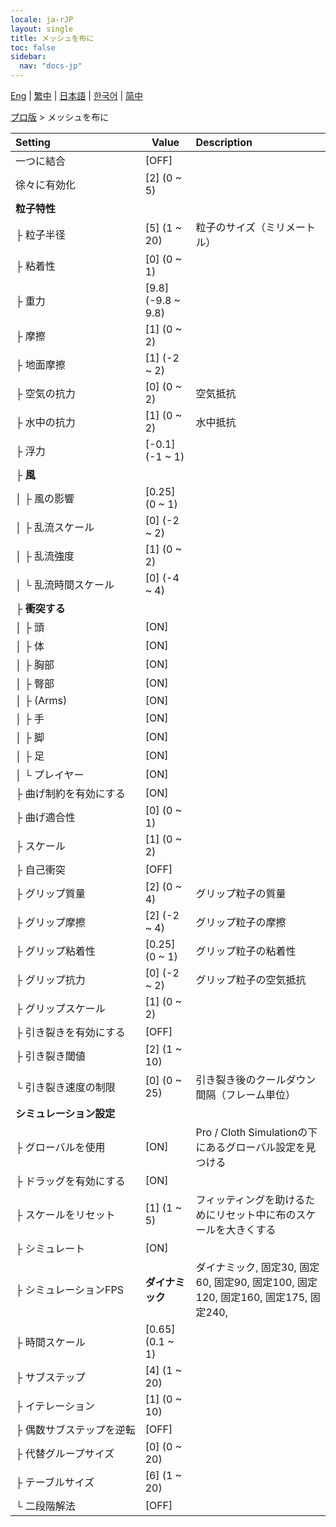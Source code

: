 ```yaml
---
locale: ja-rJP
layout: single
title: メッシュを布に
toc: false
sidebar:
  nav: "docs-jp"
---
```

[Eng](/dancexr/menu/2025.4/actor/mesh_to_cloth) | [繁中](/tw/dancexr/menu/2025.4/actor/mesh_to_cloth) | [日本語](/jp/dancexr/menu/2025.4/actor/mesh_to_cloth) | [한국어](/kr/dancexr/menu/2025.4/actor/mesh_to_cloth) | [简中](/zh/dancexr/menu/2025.4/actor/mesh_to_cloth)

[プロ版](../menu#プロ版) > メッシュを布に



| Setting | Value | Description |
| :--- | --- | :--- |
|<nobr>一つに結合</nobr>| [OFF] | 
|<nobr>徐々に有効化</nobr>| [2] (0 ~ 5) | 
|<nobr><b>粒子特性</b></nobr>| | 
|<nobr>├&nbsp;粒子半径</nobr>| [5] (1 ~ 20) | 粒子のサイズ（ミリメートル）
|<nobr>├&nbsp;粘着性</nobr>| [0] (0 ~ 1) | 
|<nobr>├&nbsp;重力</nobr>| [9.8] (-9.8 ~ 9.8) | 
|<nobr>├&nbsp;摩擦</nobr>| [1] (0 ~ 2) | 
|<nobr>├&nbsp;地面摩擦</nobr>| [1] (-2 ~ 2) | 
|<nobr>├&nbsp;空気の抗力</nobr>| [0] (0 ~ 2) | 空気抵抗
|<nobr>├&nbsp;水中の抗力</nobr>| [1] (0 ~ 2) | 水中抵抗
|<nobr>├&nbsp;浮力</nobr>| [-0.1] (-1 ~ 1) | 
|<nobr>├&nbsp;<b>風</b></nobr>| | 
|<nobr>│&nbsp;├&nbsp;風の影響</nobr>| [0.25] (0 ~ 1) | 
|<nobr>│&nbsp;├&nbsp;乱流スケール</nobr>| [0] (-2 ~ 2) | 
|<nobr>│&nbsp;├&nbsp;乱流強度</nobr>| [1] (0 ~ 2) | 
|<nobr>│&nbsp;└&nbsp;乱流時間スケール</nobr>| [0] (-4 ~ 4) | 
|<nobr>├&nbsp;<b>衝突する</b></nobr>| | 
|<nobr>│&nbsp;├&nbsp;頭</nobr>| [ON] | 
|<nobr>│&nbsp;├&nbsp;体</nobr>| [ON] | 
|<nobr>│&nbsp;├&nbsp;胸部</nobr>| [ON] | 
|<nobr>│&nbsp;├&nbsp;臀部</nobr>| [ON] | 
|<nobr>│&nbsp;├&nbsp;(Arms)</nobr>| [ON] | 
|<nobr>│&nbsp;├&nbsp;手</nobr>| [ON] | 
|<nobr>│&nbsp;├&nbsp;脚</nobr>| [ON] | 
|<nobr>│&nbsp;├&nbsp;足</nobr>| [ON] | 
|<nobr>│&nbsp;└&nbsp;プレイヤー</nobr>| [ON] | 
|<nobr>├&nbsp;曲げ制約を有効にする</nobr>| [ON] | 
|<nobr>├&nbsp;曲げ適合性</nobr>| [0] (0 ~ 1) | 
|<nobr>├&nbsp;スケール</nobr>| [1] (0 ~ 2) | 
|<nobr>├&nbsp;自己衝突</nobr>| [OFF] | 
|<nobr>├&nbsp;グリップ質量</nobr>| [2] (0 ~ 4) | グリップ粒子の質量
|<nobr>├&nbsp;グリップ摩擦</nobr>| [2] (-2 ~ 4) | グリップ粒子の摩擦
|<nobr>├&nbsp;グリップ粘着性</nobr>| [0.25] (0 ~ 1) | グリップ粒子の粘着性
|<nobr>├&nbsp;グリップ抗力</nobr>| [0] (-2 ~ 2) | グリップ粒子の空気抵抗
|<nobr>├&nbsp;グリップスケール</nobr>| [1] (0 ~ 2) | 
|<nobr>├&nbsp;引き裂きを有効にする</nobr>| [OFF] | 
|<nobr>├&nbsp;引き裂き閾値</nobr>| [2] (1 ~ 10) | 
|<nobr>└&nbsp;引き裂き速度の制限</nobr>| [0] (0 ~ 25) | 引き裂き後のクールダウン間隔（フレーム単位）
|<nobr><b>シミュレーション設定</b></nobr>| | 
|<nobr>├&nbsp;グローバルを使用</nobr>| [ON] | Pro / Cloth Simulationの下にあるグローバル設定を見つける
|<nobr>├&nbsp;ドラッグを有効にする</nobr>| [ON] | 
|<nobr>├&nbsp;スケールをリセット</nobr>| [1] (1 ~ 5) | フィッティングを助けるためにリセット中に布のスケールを大きくする
|<nobr>├&nbsp;シミュレート</nobr>| [ON] | 
|<nobr>├&nbsp;シミュレーションFPS</nobr>| **ダイナミック** | ダイナミック, 固定30, 固定60, 固定90, 固定100, 固定120, 固定160, 固定175, 固定240,  |
|<nobr>├&nbsp;時間スケール</nobr>| [0.65] (0.1 ~ 1) | 
|<nobr>├&nbsp;サブステップ</nobr>| [4] (1 ~ 20) | 
|<nobr>├&nbsp;イテレーション</nobr>| [1] (0 ~ 10) | 
|<nobr>├&nbsp;偶数サブステップを逆転</nobr>| [OFF] | 
|<nobr>├&nbsp;代替グループサイズ</nobr>| [0] (0 ~ 20) | 
|<nobr>├&nbsp;テーブルサイズ</nobr>| [6] (1 ~ 20) | 
|<nobr>└&nbsp;二段階解法</nobr>| [OFF] | 
